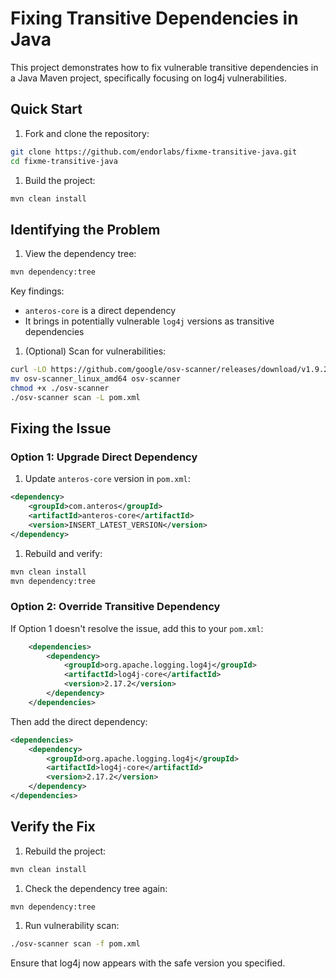 # Fixing Transitive Dependencies in Java

This project demonstrates how to fix vulnerable transitive dependencies in a Java Maven project, specifically focusing on log4j vulnerabilities.

## Quick Start

1. Fork and clone the repository:

```bash
git clone https://github.com/endorlabs/fixme-transitive-java.git
cd fixme-transitive-java
```

1. Build the project:

```bash
mvn clean install
```

## Identifying the Problem

1. View the dependency tree:

```bash
mvn dependency:tree
```

Key findings:

- `anteros-core` is a direct dependency
- It brings in potentially vulnerable `log4j` versions as transitive dependencies

1. (Optional) Scan for vulnerabilities:

```bash
curl -LO https://github.com/google/osv-scanner/releases/download/v1.9.2/osv-scanner_linux_amd64
mv osv-scanner_linux_amd64 osv-scanner
chmod +x ./osv-scanner
./osv-scanner scan -L pom.xml
```

## Fixing the Issue

### Option 1: Upgrade Direct Dependency

1. Update `anteros-core` version in `pom.xml`:

```xml
<dependency>
    <groupId>com.anteros</groupId>
    <artifactId>anteros-core</artifactId>
    <version>INSERT_LATEST_VERSION</version>
</dependency>
```

1. Rebuild and verify:

```bash
mvn clean install
mvn dependency:tree
```

### Option 2: Override Transitive Dependency

If Option 1 doesn't resolve the issue, add this to your `pom.xml`:

```xml
    <dependencies>
        <dependency>
            <groupId>org.apache.logging.log4j</groupId>
            <artifactId>log4j-core</artifactId>
            <version>2.17.2</version>
        </dependency>
    </dependencies>
```

Then add the direct dependency:

```xml
<dependencies>
    <dependency>
        <groupId>org.apache.logging.log4j</groupId>
        <artifactId>log4j-core</artifactId>
        <version>2.17.2</version>
    </dependency>
</dependencies>
```

## Verify the Fix

1. Rebuild the project:

```bash
mvn clean install
```

1. Check the dependency tree again:

```bash
mvn dependency:tree
```

1. Run vulnerability scan:

```bash
./osv-scanner scan -f pom.xml
```

Ensure that log4j now appears with the safe version you specified.
